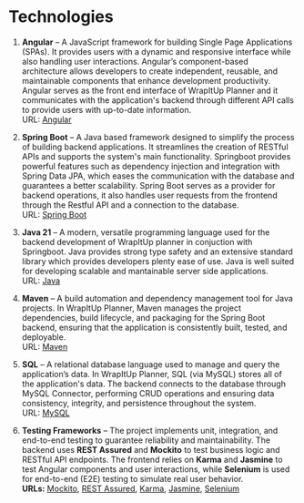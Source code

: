 # Technologies

1. **Angular** – A JavaScript framework for building Single Page Applications (SPAs). It provides users with a dynamic and responsive interface while also handling user interactions. Angular’s component-based architecture allows developers to create independent, reusable, and maintainable components that enhance development productivity. Angular serves as the front end interface of WrapItUp Planner and it communicates with the application's backend through different API calls to provide users with up-to-date information.    
URL: [Angular](https://angular.io)

2. **Spring Boot** – A Java based framework designed to simplify the process of building backend applications. It streamlines the creation of RESTful APIs and supports the system's main functionality. Springboot provides powerful features such as dependency injection and integration with Spring Data JPA, which eases the communication with the database and guarantees a better scalability. Spring Boot serves as a provider for backend operations, it also handles user requests from the frontend through the Restful API and a connection to the database.  
   URL: [Spring Boot](https://spring.io/projects/spring-boot)

3. **Java 21** – A modern, versatile programming language used for the backend development of WrapItUp planner in conjuction with Springboot. Java provides strong type safety and an extensive standard library which provides developers plenty ease of use. Java is well suited for developing scalable and mantainable server side applications.  
   URL: [Java](https://www.oracle.com/java/)

4. **Maven** – A build automation and dependency management tool for Java projects. In WrapItUp Planner, Maven manages the project dependencies, build lifecycle, and packaging for the Spring Boot backend, ensuring that the application is consistently built, tested, and deployable.  
   URL: [Maven](https://maven.apache.org)

6. **SQL** – A relational database language used to manage and query the application’s data. In WrapItUp Planner, SQL (via MySQL) stores all of the application's data. The backend connects to the database through MySQL Connector, performing CRUD operations and ensuring data consistency, integrity, and persistence throughout the system.   
   URL: [MySQL](https://www.mysql.com)

7. **Testing Frameworks** – The project implements unit, integration, and end-to-end testing to guarantee reliability and maintainability. The backend uses **REST Assured** and **Mockito** to test business logic and RESTful API endpoints. The frontend relies on **Karma** and **Jasmine** to test Angular components and user interactions, while **Selenium** is used for end-to-end (E2E) testing to simulate real user behavior.  
**URLs:** [Mockito](https://site.mockito.org), [REST Assured](https://rest-assured.io/), [Karma](https://karma-runner.github.io/latest/index.html), [Jasmine](https://jasmine.github.io), [Selenium](https://www.selenium.dev)
